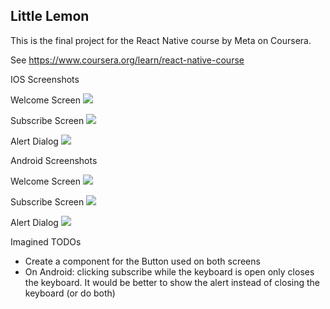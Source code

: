 ## Little Lemon

This is the final project for the React Native course by Meta on Coursera.

See https://www.coursera.org/learn/react-native-course

IOS Screenshots

Welcome Screen
![](captures/IOS_Welcome.png)

Subscribe Screen
![](captures/IOS_Subscribe.png)

Alert Dialog
![](captures/IOS_Alert.png)

Android Screenshots

Welcome Screen
![](captures/Android_Welcome.png)

Subscribe Screen
![](captures/Android_Subscribe.png)

Alert Dialog
![](captures/Android_Alert.png)

Imagined TODOs
- Create a component for the Button used on both screens
- On Android: clicking subscribe while the keyboard is open only closes the keyboard. It would be better to show the alert instead of closing the keyboard (or do both)